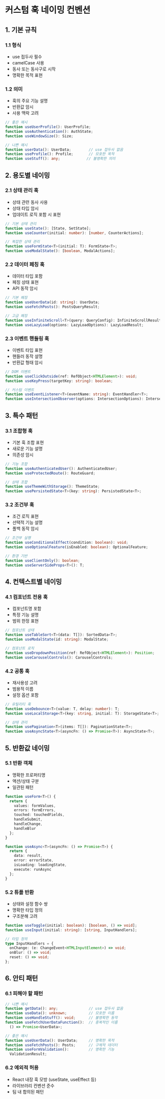 # 커스텀 훅 네이밍 컨벤션

## 1. 기본 규칙

### 1.1 형식
- use 접두사 필수
- camelCase 사용
- 동사 또는 동사구로 시작
- 명확한 목적 표현

### 1.2 의미
- 훅의 주요 기능 설명
- 반환값 암시
- 사용 맥락 고려

```typescript
// 좋은 예시
function useUserProfile(): UserProfile;
function useAuthentication(): AuthState;
function useWindowSize(): Size;

// 나쁜 예시
function userData(): UserData;        // use 접두사 없음
function useProfile(): Profile;       // 모호한 목적
function useStuff(): any;            // 불명확한 의미
```

## 2. 용도별 네이밍

### 2.1 상태 관리 훅
- 상태 관련 동사 사용
- 상태 타입 암시
- 업데이트 로직 포함 시 표현

```typescript
// 기본 상태 관리
function useState(): [State, SetState];
function useCounter(initial: number): [number, CounterActions];

// 복잡한 상태 관리
function useFormState<T>(initial: T): FormState<T>;
function useModalState(): [boolean, ModalActions];
```

### 2.2 데이터 페칭 훅
- 데이터 타입 포함
- 페칭 상태 표현
- API 동작 암시

```typescript
// 기본 페칭
function useUserData(id: string): UserData;
function useFetchPosts(): PostsQueryResult;

// 고급 페칭
function useInfiniteScroll<T>(query: QueryConfig): InfiniteScrollResult<T>;
function useLazyLoad(options: LazyLoadOptions): LazyLoadResult;
```

### 2.3 이벤트 핸들링 훅
- 이벤트 타입 표현
- 핸들러 동작 설명
- 반환값 형태 암시

```typescript
// DOM 이벤트
function useClickOutside(ref: RefObject<HTMLElement>): void;
function useKeyPress(targetKey: string): boolean;

// 커스텀 이벤트
function useEventListener<T>(eventName: string): EventHandler<T>;
function useIntersectionObserver(options: IntersectionOptions): IntersectionResult;
```

## 3. 특수 패턴

### 3.1 조합형 훅
- 기본 훅 조합 표현
- 새로운 기능 설명
- 의존성 암시

```typescript
// 기능 조합
function useAuthenticatedUser(): AuthenticatedUser;
function useProtectedRoute(): RouteGuard;

// 상태 조합
function useThemeWithStorage(): ThemeState;
function usePersistedState<T>(key: string): PersistedState<T>;
```

### 3.2 조건부 훅
- 조건 로직 표현
- 선택적 기능 설명
- 폴백 동작 암시

```typescript
// 조건부 실행
function useConditionalEffect(condition: boolean): void;
function useOptionalFeature(isEnabled: boolean): OptionalFeature;

// 환경 기반
function useClientOnly(): boolean;
function useServerSideProps<T>(): T;
```

## 4. 컨텍스트별 네이밍

### 4.1 컴포넌트 전용 훅
- 컴포넌트명 포함
- 특정 기능 설명
- 범위 한정 표현

```typescript
// 컴포넌트 상태
function useTableSort<T>(data: T[]): SortedData<T>;
function useModalState(id: string): ModalState;

// 컴포넌트 로직
function useDropdownPosition(ref: RefObject<HTMLElement>): Position;
function useCarouselControls(): CarouselControls;
```

### 4.2 공통 훅
- 재사용성 고려
- 범용적 이름
- 설정 옵션 포함

```typescript
// 유틸리티 훅
function useDebounce<T>(value: T, delay: number): T;
function useLocalStorage<T>(key: string, initial: T): StorageState<T>;

// 상태 관리
function usePagination<T>(items: T[]): PaginationState<T>;
function useAsyncState<T>(asyncFn: () => Promise<T>): AsyncState<T>;
```

## 5. 반환값 네이밍

### 5.1 반환 객체
- 명확한 프로퍼티명
- 액션/상태 구분
- 일관된 패턴

```typescript
function useForm<T>() {
  return {
    values: formValues,
    errors: formErrors,
    touched: touchedFields,
    handleSubmit,
    handleChange,
    handleBlur
  };
}

function useAsync<T>(asyncFn: () => Promise<T>) {
  return {
    data: result,
    error: errorState,
    isLoading: loadingState,
    execute: runAsync
  };
}
```

### 5.2 튜플 반환
- 상태와 설정 함수 쌍
- 명확한 타입 정의
- 구조분해 고려

```typescript
function useToggle(initial: boolean): [boolean, () => void];
function useInput(initial: string): [string, InputHandlers];

// 타입 정의
type InputHandlers = {
  onChange: (e: ChangeEvent<HTMLInputElement>) => void;
  onBlur: () => void;
  reset: () => void;
};
```

## 6. 안티 패턴

### 6.1 피해야 할 패턴
```typescript
// 나쁜 예시
function getData(): any;              // use 접두사 없음
function useData(): unknown;          // 모호한 이름
function useHandleStuff(): void;      // 불명확한 동작
function useFetchUserDataFunction():  // 중복적인 이름
  () => Promise<UserData>;

// 좋은 예시
function useUserData(): UserData;     // 명확한 목적
function useFetchPosts(): Posts;      // 구체적 데이터
function useFormValidation():         // 명확한 기능
  ValidationResult;
```

### 6.2 예외적 허용
- React 내장 훅 모방 (useState, useEffect 등)
- 라이브러리 컨벤션 준수
- 팀 내 합의된 패턴 